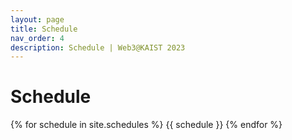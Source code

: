 ```yaml
---
layout: page
title: Schedule
nav_order: 4
description: Schedule | Web3@KAIST 2023
---
```


# Schedule 

{% for schedule in site.schedules %}
{{ schedule }}
{% endfor %}
